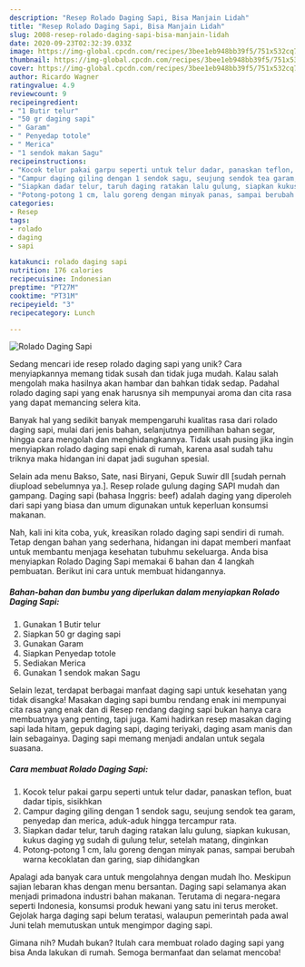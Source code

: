 ```yaml
---
description: "Resep Rolado Daging Sapi, Bisa Manjain Lidah"
title: "Resep Rolado Daging Sapi, Bisa Manjain Lidah"
slug: 2008-resep-rolado-daging-sapi-bisa-manjain-lidah
date: 2020-09-23T02:32:39.033Z
image: https://img-global.cpcdn.com/recipes/3bee1eb948bb39f5/751x532cq70/rolado-daging-sapi-foto-resep-utama.jpg
thumbnail: https://img-global.cpcdn.com/recipes/3bee1eb948bb39f5/751x532cq70/rolado-daging-sapi-foto-resep-utama.jpg
cover: https://img-global.cpcdn.com/recipes/3bee1eb948bb39f5/751x532cq70/rolado-daging-sapi-foto-resep-utama.jpg
author: Ricardo Wagner
ratingvalue: 4.9
reviewcount: 9
recipeingredient:
- "1 Butir telur"
- "50 gr daging sapi"
- " Garam"
- " Penyedap totole"
- " Merica"
- "1 sendok makan Sagu"
recipeinstructions:
- "Kocok telur pakai garpu seperti untuk telur dadar, panaskan teflon, buat dadar tipis, sisikhkan"
- "Campur daging giling dengan 1 sendok sagu, seujung sendok tea garam, penyedap dan merica, aduk-aduk hingga tercampur rata."
- "Siapkan dadar telur, taruh daging ratakan lalu gulung, siapkan kukusan, kukus daging yg sudah di gulung telur, setelah matang, dinginkan"
- "Potong-potong 1 cm, lalu goreng dengan minyak panas, sampai berubah warna kecoklatan dan garing, siap dihidangkan"
categories:
- Resep
tags:
- rolado
- daging
- sapi

katakunci: rolado daging sapi 
nutrition: 176 calories
recipecuisine: Indonesian
preptime: "PT27M"
cooktime: "PT31M"
recipeyield: "3"
recipecategory: Lunch

---
```



![Rolado Daging Sapi](https://img-global.cpcdn.com/recipes/3bee1eb948bb39f5/751x532cq70/rolado-daging-sapi-foto-resep-utama.jpg)

Sedang mencari ide resep rolado daging sapi yang unik? Cara menyiapkannya memang tidak susah dan tidak juga mudah. Kalau salah mengolah maka hasilnya akan hambar dan bahkan tidak sedap. Padahal rolado daging sapi yang enak harusnya sih mempunyai aroma dan cita rasa yang dapat memancing selera kita.

Banyak hal yang sedikit banyak mempengaruhi kualitas rasa dari rolado daging sapi, mulai dari jenis bahan, selanjutnya pemilihan bahan segar, hingga cara mengolah dan menghidangkannya. Tidak usah pusing jika ingin menyiapkan rolado daging sapi enak di rumah, karena asal sudah tahu triknya maka hidangan ini dapat jadi suguhan spesial.

Selain ada menu Bakso, Sate, nasi Biryani, Gepuk Suwir dll [sudah pernah diupload sebelumnya ya.]. Resep rolade gulung daging SAPI mudah dan gampang. Daging sapi (bahasa Inggris: beef) adalah daging yang diperoleh dari sapi yang biasa dan umum digunakan untuk keperluan konsumsi makanan.


Nah, kali ini kita coba, yuk, kreasikan rolado daging sapi sendiri di rumah. Tetap dengan bahan yang sederhana, hidangan ini dapat memberi manfaat untuk membantu menjaga kesehatan tubuhmu sekeluarga. Anda bisa menyiapkan Rolado Daging Sapi memakai 6 bahan dan 4 langkah pembuatan. Berikut ini cara untuk membuat hidangannya.

<!--inarticleads1-->

##### Bahan-bahan dan bumbu yang diperlukan dalam menyiapkan Rolado Daging Sapi:

1. Gunakan 1 Butir telur
1. Siapkan 50 gr daging sapi
1. Gunakan  Garam
1. Siapkan  Penyedap totole
1. Sediakan  Merica
1. Gunakan 1 sendok makan Sagu


Selain lezat, terdapat berbagai manfaat daging sapi untuk kesehatan yang tidak disangka! Masakan daging sapi bumbu rendang enak ini mempunyai cita rasa yang enak dan di Resep rendang daging sapi bukan hanya cara membuatnya yang penting, tapi juga. Kami hadirkan resep masakan daging sapi lada hitam, gepuk daging sapi, daging teriyaki, daging asam manis dan lain sebagainya. Daging sapi memang menjadi andalan untuk segala suasana. 

<!--inarticleads2-->

##### Cara membuat Rolado Daging Sapi:

1. Kocok telur pakai garpu seperti untuk telur dadar, panaskan teflon, buat dadar tipis, sisikhkan
1. Campur daging giling dengan 1 sendok sagu, seujung sendok tea garam, penyedap dan merica, aduk-aduk hingga tercampur rata.
1. Siapkan dadar telur, taruh daging ratakan lalu gulung, siapkan kukusan, kukus daging yg sudah di gulung telur, setelah matang, dinginkan
1. Potong-potong 1 cm, lalu goreng dengan minyak panas, sampai berubah warna kecoklatan dan garing, siap dihidangkan


Apalagi ada banyak cara untuk mengolahnya dengan mudah lho. Meskipun sajian lebaran khas dengan menu bersantan. Daging sapi selamanya akan menjadi primadona industri bahan makanan. Terutama di negara-negara seperti Indonesia, konsumsi produk hewani yang satu ini terus meroket. Gejolak harga daging sapi belum teratasi, walaupun pemerintah pada awal Juni telah memutuskan untuk mengimpor daging sapi. 

Gimana nih? Mudah bukan? Itulah cara membuat rolado daging sapi yang bisa Anda lakukan di rumah. Semoga bermanfaat dan selamat mencoba!
